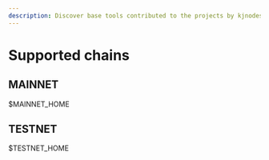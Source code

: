 ```yaml
---
description: Discover base tools contributed to the projects by kjnodes team.
---
```


# Supported chains

## MAINNET

$MAINNET_HOME
## TESTNET

$TESTNET_HOME